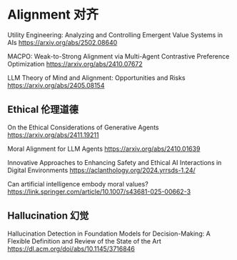 # Alignment 对齐
Utility Engineering: Analyzing and Controlling Emergent Value Systems in AIs
https://arxiv.org/abs/2502.08640

MACPO: Weak-to-Strong Alignment via Multi-Agent Contrastive Preference Optimization
https://arxiv.org/abs/2410.07672

LLM Theory of Mind and Alignment: Opportunities and Risks
https://arxiv.org/abs/2405.08154

## Ethical 伦理道德
On the Ethical Considerations of Generative Agents
https://arxiv.org/abs/2411.19211

Moral Alignment for LLM Agents
https://arxiv.org/abs/2410.01639

Innovative Approaches to Enhancing Safety and Ethical AI Interactions in Digital Environments
https://aclanthology.org/2024.yrrsds-1.24/

Can artificial intelligence embody moral values?
https://link.springer.com/article/10.1007/s43681-025-00662-3

## Hallucination 幻觉
Hallucination Detection in Foundation Models for Decision-Making: A Flexible Definition and Review of the State of the Art
https://dl.acm.org/doi/abs/10.1145/3716846
